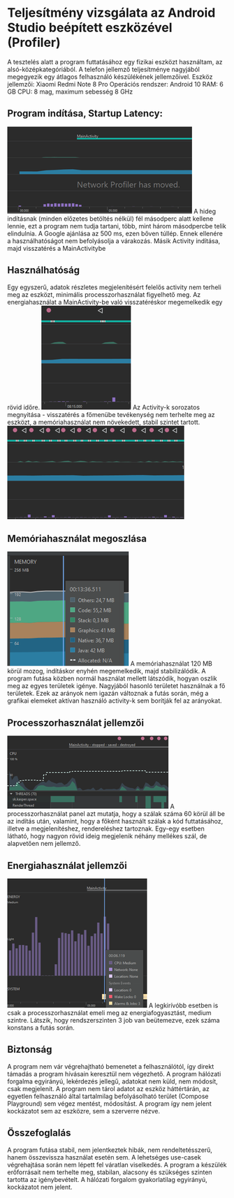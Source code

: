 # Teljesítmény vizsgálata az Android Studio beépített eszközével (Profiler)

A tesztelés alatt a program futtatásához egy fizikai eszközt használtam, az alsó-középkategóriából. A telefon jellemző teljesítménye nagyjából megegyezik egy átlagos felhasználó készülékének jellemzőivel.
Eszköz jellemzői:
Xiaomi Redmi Note 8 Pro
Operációs rendszer: Android 10
RAM: 6 GB
CPU: 8 mag, maximum sebesség 8 GHz

## Program indítása, Startup Latency:
![screenshot](./screenshots/nf1.png)
A hideg indításnak (minden előzetes betöltés nélkül) fél másodperc alatt kellene lennie, ezt a program nem tudja tartani, több, mint három másodpercbe telik elindulnia. A Google ajánlása az 500 ms, ezen bőven túllép. Ennek ellenére a használhatóságot nem befolyásolja a várakozás.
Másik Activity indítása, majd visszatérés a MainActivitybe
 
## Használhatóság
Egy egyszerű, adatok részletes megjelenítésért felelős activity nem terheli meg az eszközt, minimális processzorhasználat figyelhető meg. Az energiahasználat a MainActivity-be való visszatéréskor megemelkedik egy rövid időre.
![screenshot](./screenshots/nf2.png)
Az Activity-k sorozatos megnyitása - visszatérés a főmenübe tevékenység nem terhelte meg az eszközt, a memóriahasználat nem növekedett, stabil szintet tartott.
![screenshot](./screenshots/nf3.png)

## Memóriahasználat megoszlása
![screenshot](./screenshots/nf4.png)
A memóriahasználat 120 MB körül mozog, indításkor enyhén megemelkedik, majd stabilizálódik. A program futása közben normál használat mellett látszódik, hogyan oszlik meg az egyes területek igénye. Nagyjából hasonló területet használnak a fő területek. Ezek az arányok nem igazán változnak a futás során, még a grafikai elemeket aktívan használó activity-k sem borítják fel az arányokat.

## Processzorhasználat jellemzői
![screenshot](./screenshots/nf5.png)
A processzorhasználat panel azt mutatja, hogy a szálak száma 60 körül áll be az indítás után, valamint, hogy a főként használt szálak a kód futtatásához, illetve a megjelenítéshez, rendereléshez tartoznak. Egy-egy esetben látható, hogy nagyon rövid ideig megjelenik néhány mellékes szál, de alapvetően nem jellemző.

## Energiahasználat jellemzői
![screenshot](./screenshots/nf6.png)
A legkirívóbb esetben is csak a processzorhasználat emeli meg az energiafogyasztást, medium szintre. Látszik, hogy rendszerszinten 3 job van beütemezve, ezek száma konstans a futás során.

## Biztonság
A program nem vár végrehajtható bemenetet a felhasználótól, így direkt támadás a program hívásain keresztül nem végezhető. A program hálózati forgalma egyirányú, lekérdezés jellegű, adatokat nem küld, nem módosít, csak megjelenít. A program nem tárol adatot az eszköz háttértárán, az egyetlen felhasználó által tartalmilag befolyásolható terület (Compose Playground) sem végez mentést, módosítást. A program így nem jelent kockázatot sem az eszközre, sem a szerverre nézve.

## Összefoglalás
A program futása stabil, nem jelentkeztek hibák, nem rendeltetésszerű, hanem összevissza használat esetén sem. A lehetséges use-casek végrehajtása során nem lépett fel váratlan viselkedés. A program a készülék erőforrásait nem terhelte meg, stabilan, alacsony és szükséges szinten tartotta az igénybevételt. A hálózati forgalom gyakorlatilag egyirányú, kockázatot nem jelent.
